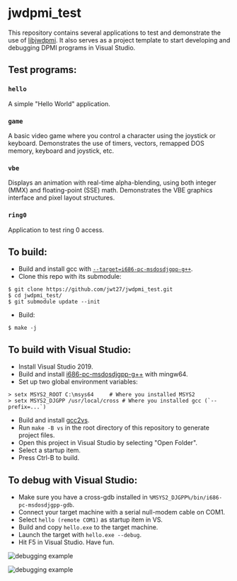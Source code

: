 # jwdpmi_test
This repository contains several applications to test and demonstrate the use of [libjwdpmi](https://github.com/jwt27/libjwdpmi). It also serves as a project template to start developing and debugging DPMI programs in Visual Studio.

## Test programs:
### `hello`
A simple "Hello World" application.

### `game`
A basic video game where you control a character using the joystick or keyboard.
Demonstrates the use of timers, vectors, remapped DOS memory, keyboard and joystick, etc.

### `vbe`
Displays an animation with real-time alpha-blending, using both integer (MMX) and floating-point (SSE) math.
Demonstrates the VBE graphics interface and pixel layout structures.

### `ring0`
Application to test ring 0 access.

## To build:
* Build and install gcc with [`--target=i686-pc-msdosdjgpp-g++`](https://github.com/jwt27/build-gcc).
* Clone this repo with its submodule:
```
$ git clone https://github.com/jwt27/jwdpmi_test.git
$ cd jwdpmi_test/
$ git submodule update --init
```
* Build:
```
$ make -j
```

## To build with Visual Studio:
* Install Visual Studio 2019.
* Build and install [i686-pc-msdosdjgpp-g++](https://github.com/jwt27/build-gcc) with mingw64.
* Set up two global environment variables:
```
> setx MSYS2_ROOT C:\msys64		# Where you installed MSYS2
> setx MSYS2_DJGPP /usr/local/cross	# Where you installed gcc (`--prefix=...`)
```
* Build and install [gcc2vs](https://github.com/jwt27/gcc2vs).
* Run `make -B vs` in the root directory of this repository to generate project files.
* Open this project in Visual Studio by selecting "Open Folder".
* Select a startup item.
* Press Ctrl-B to build.

## To debug with Visual Studio:
* Make sure you have a cross-gdb installed in `%MSYS2_DJGPP%/bin/i686-pc-msdosdjgpp-gdb`.
* Connect your target machine with a serial null-modem cable on COM1.
* Select `hello (remote COM1)` as startup item in VS.
* Build and copy `hello.exe` to the target machine.
* Launch the target with `hello.exe --debug`.
* Hit F5 in Visual Studio. Have fun.

![debugging example](https://i.imgur.com/HsREynj.png)

![debugging example](https://i.imgur.com/m5dQgs3.png)
